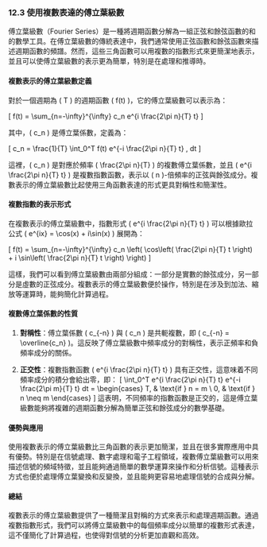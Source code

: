 ### **12.3 使用複數表達的傅立葉級數**

傅立葉級數（Fourier Series）是一種將週期函數分解為一組正弦和餘弦函數的和的數學工具。在傅立葉級數的傳統表達中，我們通常使用正弦函數和餘弦函數來描述週期函數的頻譜。然而，這些三角函數可以用複數的指數形式來更簡潔地表示，並且可以使傅立葉級數的表示更為簡單，特別是在處理和推導時。

#### **複數表示的傅立葉級數定義**

對於一個週期為 \( T \) 的週期函數 \( f(t) \)，它的傅立葉級數可以表示為：

\[
f(t) = \sum_{n=-\infty}^{\infty} c_n e^{i \frac{2\pi n}{T} t}
\]

其中，\( c_n \) 是傅立葉係數，定義為：

\[
c_n = \frac{1}{T} \int_0^T f(t) e^{-i \frac{2\pi n}{T} t} \, dt
\]

這裡，\( c_n \) 是對應於頻率 \( \frac{2\pi n}{T} \) 的複數傅立葉係數，並且 \( e^{i \frac{2\pi n}{T} t} \) 是複數指數函數，表示以 \( n \)-倍頻率的正弦與餘弦成分。複數表示的傅立葉級數比起使用三角函數表達的形式更具對稱性和簡潔性。

#### **複數指數的表示形式**

在複數表示的傅立葉級數中，指數形式 \( e^{i \frac{2\pi n}{T} t} \) 可以根據歐拉公式 \( e^{ix} = \cos(x) + i\sin(x) \) 展開為：

\[
f(t) = \sum_{n=-\infty}^{\infty} c_n \left( \cos\left( \frac{2\pi n}{T} t \right) + i \sin\left( \frac{2\pi n}{T} t \right) \right)
\]

這樣，我們可以看到傅立葉級數由兩部分組成：一部分是實數的餘弦成分，另一部分是虛數的正弦成分。複數表示的傅立葉級數便於操作，特別是在涉及到加法、縮放等運算時，能夠簡化計算過程。

#### **複數傅立葉係數的性質**

1. **對稱性**：傅立葉係數 \( c_{-n} \) 與 \( c_n \) 是共軛複數，即 \( c_{-n} = \overline{c_n} \)。這反映了傅立葉級數中頻率成分的對稱性，表示正頻率和負頻率成分的關係。

2. **正交性**：複數指數函數 \( e^{i \frac{2\pi n}{T} t} \) 具有正交性，這意味着不同頻率成分的積分會給出零，即：
   \[
   \int_0^T e^{i \frac{2\pi n}{T} t} e^{-i \frac{2\pi m}{T} t} dt = \begin{cases} 
   T, & \text{if } n = m \\
   0, & \text{if } n \neq m
   \end{cases}
   \]
   這表明，不同頻率的指數函數是正交的，這是傅立葉級數能夠將複雜的週期函數分解為簡單正弦和餘弦成分的數學基礎。

#### **優勢與應用**

使用複數表示的傅立葉級數比三角函數的表示更加簡潔，並且在很多實際應用中具有優勢。特別是在信號處理、數字處理和電子工程領域，複數傅立葉級數可以用來描述信號的頻域特徵，並且能夠通過簡單的數學運算來操作和分析信號。這種表示方式也便於處理傅立葉變換和反變換，並且能夠更容易地處理信號的合成與分解。

#### **總結**

複數表示的傅立葉級數提供了一種簡潔且對稱的方式來表示和處理週期函數。通過複數指數形式，我們可以將傅立葉級數中的每個頻率成分以簡單的複數形式表達，這不僅簡化了計算過程，也使得對信號的分析更加直觀和高效。